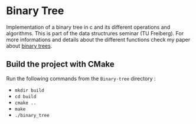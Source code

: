 # Binary Tree
Implementation of a binary tree in c and its different operations and algorithms.
This is part of the data structrures seminar (TU Freiberg). For more informations and details about the different functions check my paper about [binary trees](https://www.docdroid.net/VpWyh41/binary-trees-pdf).

## Build the project with CMake
Run the following commands from the `Binary-tree` directory :
- `mkdir build`
- `cd build`
- `cmake ..`
- `make`
- `./binary_tree`



